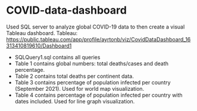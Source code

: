 # COVID-data-dashboard
Used SQL server to analyze global COVID-19 data to then create a visual Tableau dashboard.
Tableau: https://public.tableau.com/app/profile/ayrtonb/viz/CovidDataDashboard_16313410819610/Dashboard1

- SQLQuery1.sql contains all queries
- Table 1 contains global numbers: total deaths/cases and death percentage.
- Table 2 contains total deaths per continent data.
- Table 3 contains percentage of population infected per country (September 2021). Used for world map visualization.
- Table 4 contains percentage of population infected per country with dates included. Used for line graph visualization.
